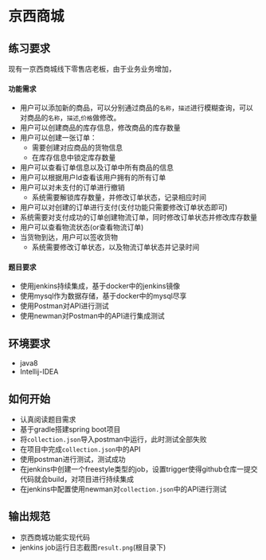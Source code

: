 # 京西商城

## 练习要求
现有一京西商城线下零售店老板，由于业务业务增加，

#### 功能需求
- 用户可以添加新的商品，可以分别通过商品的`名称`，`描述`进行模糊查询，可以对商品的`名称`，`描述`,`价格`做修改。
- 用户可以创建商品的库存信息，修改商品的库存数量
- 用户可以创建一张订单：
  - 需要创建对应商品的货物信息
  - 在库存信息中锁定库存数量
- 用户可以查看订单信息以及订单中所有商品的信息 
- 用户可以根据用户Id查看该用户拥有的所有订单
- 用户可以对未支付的订单进行撤销
  - 系统需要解锁库存数量，并修改订单状态，记录相应时间
- 用户可以对创建的订单进行支付(支付功能只需要修改订单状态即可)
- 系统需要对支付成功的订单创建物流订单，同时修改订单状态并修改库存数量
- 用户可以查看物流状态(or查看物流订单)
- 当货物到达，用户可以签收货物
  - 系统需要修改订单状态，以及物流订单状态并记录时间

  
#### 题目要求
- 使用jenkins持续集成，基于docker中的jenkins镜像
- 使用mysql作为数据存储，基于docker中的mysql尽享
- 使用Postman对API进行测试
- 使用newman对Postman中的API进行集成测试


## 环境要求
- java8
- Intellij-IDEA

## 如何开始
- 认真阅读题目需求
- 基于gradle搭建spring boot项目
- 将`collection.json`导入postman中运行，此时测试全部失败
- 在项目中完成`collection.json`中的API
- 使用postman进行测试，测试成功
- 在jenkins中创建一个freestyle类型的job，设置trigger使得github仓库一提交代码就会build，对项目进行持续集成
- 在jenkins中配置使用newman对`collection.json`中的API进行测试

## 输出规范
- 京西商城功能实现代码
- jenkins job运行日志截图`result.png`(根目录下)
